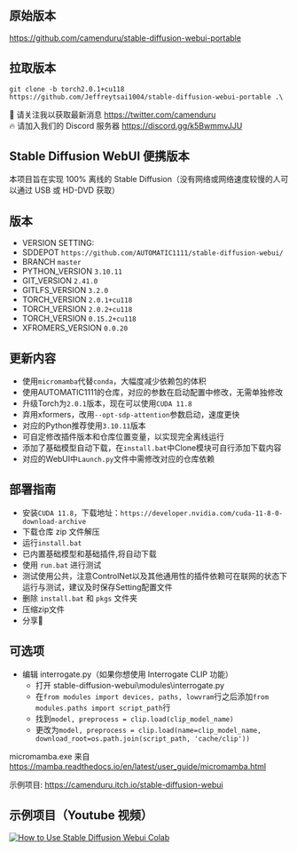 ## 原始版本
https://github.com/camenduru/stable-diffusion-webui-portable
## 拉取版本
`git clone -b torch2.0.1+cu118 https://github.com/Jeffreytsai1004/stable-diffusion-webui-portable .\`

🐣 请关注我以获取最新消息 https://twitter.com/camenduru <br />
🔥 请加入我们的 Discord 服务器 https://discord.gg/k5BwmmvJJU

## Stable Diffusion WebUI 便携版本
本项目旨在实现 100% 离线的 Stable Diffusion（没有网络或网络速度较慢的人可以通过 USB 或 HD-DVD 获取）

## 版本
- VERSION SETTING:
- SDDEPOT                  `https://github.com/AUTOMATIC1111/stable-diffusion-webui/`
- BRANCH                   `master`
- PYTHON_VERSION           `3.10.11`
- GIT_VERSION              `2.41.0`
- GITLFS_VERSION           `3.2.0`
- TORCH_VERSION            `2.0.1+cu118`
- TORCH_VERSION            `2.0.2+cu118`
- TORCH_VERSION            `0.15.2+cu118`
- XFROMERS_VERSION         `0.0.20`

## 更新内容
- 使用`micromamba`代替`conda`，大幅度减少依赖包的体积
- 使用AUTOMATIC1111的仓库，对应的参数在启动配置中修改，无需单独修改
- 升级Torch为`2.0.1`版本，现在可以使用`CUDA 11.8`
- 弃用xformers，改用`--opt-sdp-attention`参数启动，速度更快
- 对应的Python推荐使用`3.10.11`版本
- 可自定修改插件版本和仓库位置变量，以实现完全离线运行
- 添加了基础模型自动下载，在`install.bat`中Clone模块可自行添加下载内容
- 对应的WebUI中`Launch.py`文件中需修改对应的仓库依赖

## 部署指南
- 安装`CUDA 11.8`，下载地址：`https://developer.nvidia.com/cuda-11-8-0-download-archive`
- 下载仓库 zip 文件解压
- 运行`install.bat`
- 已内置基础模型和基础插件,将自动下载
- 使用 `run.bat` 进行测试
- 测试使用公共，注意ControlNet以及其他通用性的插件依赖可在联网的状态下运行与测试，建议及时保存Setting配置文件
- 删除 `install.bat` 和 `pkgs` 文件夹
- 压缩zip文件
- 分享🎉

## 可选项
- 编辑 interrogate.py（如果你想使用 Interrogate CLIP 功能）
    - 打开 stable-diffusion-webui\modules\interrogate.py
    - 在`from modules import devices, paths, lowvram`行之后添加`from modules.paths import script_path`行
    - 找到`model, preprocess = clip.load(clip_model_name)`
    - 更改为`model, preprocess = clip.load(name=clip_model_name, download_root=os.path.join(script_path, 'cache/clip'))`

micromamba.exe 来自 https://mamba.readthedocs.io/en/latest/user_guide/micromamba.html

示例项目: https://camenduru.itch.io/stable-diffusion-webui

## 示例项目（Youtube 视频）
[![How to Use Stable Diffusion Webui Colab](https://i.imgur.com/Zi3LsXj.jpg)](https://www.youtube.com/watch?v=PHZ0VC_Losk)
